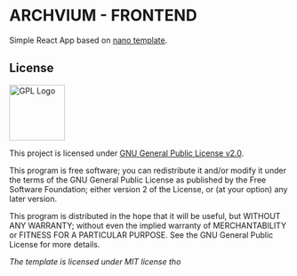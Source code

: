 # ARCHVIUM - FRONTEND

Simple React App based on [nano template](https://github.com/nano-react-app/template-js).

## License
<img src="https://i.imgur.com/AuQQfiB.png" alt="GPL Logo" height="100px" />

This project is licensed under [GNU General Public License v2.0](./LICENSE).

This program is free software; you can redistribute it and/or modify
it under the terms of the GNU General Public License as published by
the Free Software Foundation; either version 2 of the License, or
(at your option) any later version.

This program is distributed in the hope that it will be useful,
but WITHOUT ANY WARRANTY; without even the implied warranty of
MERCHANTABILITY or FITNESS FOR A PARTICULAR PURPOSE. See the
GNU General Public License for more details.

_The template is licensed under MIT license tho_
